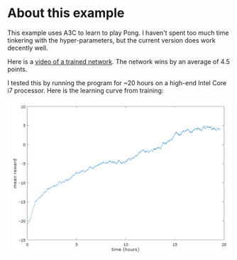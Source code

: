 # About this example

This example uses A3C to learn to play Pong. I haven't spent too much time tinkering with the hyper-parameters, but the current version does work decently well.

Here is a [video of a trained network](https://www.youtube.com/watch?v=5m1_nK2opuQ). The network wins by an average of 4.5 points.

I tested this by running the program for ~20 hours on a high-end Intel Core i7 processor. Here is the learning curve from training:

![Training graph](training_graph.png)
